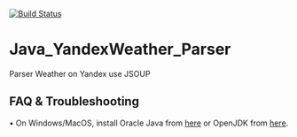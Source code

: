 [![Build Status](https://travis-ci.com/megoRU/Java_YandexWeather_Parser.svg?branch=master)](https://travis-ci.com/megoRU/Java_YandexWeather_Parser)
# Java_YandexWeather_Parser
Parser Weather on Yandex use JSOUP

## FAQ & Troubleshooting

• On Windows/MacOS, install Oracle Java from [here](https://www.oracle.com/java/technologies/javase-downloads.html) or OpenJDK from [here](https://adoptopenjdk.net/).
